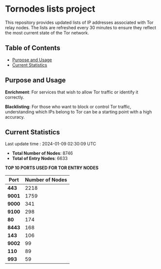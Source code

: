 # Tornodes lists project

This repository provides updated lists of IP addresses associated with Tor relay nodes. The lists are refreshed every 30 minutes to ensure they reflect the most current state of the Tor network.

## Table of Contents

- [Purpose and Usage](#purpose-and-usage)
- [Current Statistics](#current-statistics)


## Purpose and Usage

**Enrichment**: For services that wish to allow Tor traffic or identify it correctly.

**Blacklisting**: For those who want to block or control Tor traffic, understanding which IPs belong to Tor can be a starting point with a high accuracy.

## Current Statistics

Last update time : 2024-01-09 02:30:09 UTC

- **Total Number of Nodes**: 8746
- **Total of Entry Nodes**: 6633

**TOP 10 PORTS USED FOR TOR ENTRY NODES**

| **Port** | **Number of Nodes** |
|------|-----------------|
| **443**   | 2218  |
| **9001**   | 1759  |
| **9000**   | 341  |
| **9100**   | 298  |
| **80**   | 174  |
| **8443**   | 168  |
| **143**   | 106  |
| **9002**   | 99  |
| **110**   | 89  |
| **993**   | 59  |

